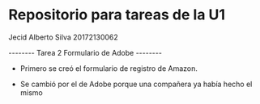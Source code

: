 # Repositorio para tareas de la U1

Jecid Alberto Silva 
20172130062

-------- Tarea 2 Formulario de Adobe --------
- Primero se creó el formulario de registro de Amazon.

- Se cambió por el de Adobe porque una compañera ya había hecho el mismo
